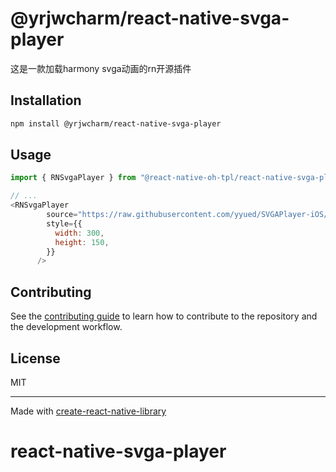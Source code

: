 # @yrjwcharm/react-native-svga-player

这是一款加载harmony svga动画的rn开源插件

## Installation

```sh
npm install @yrjwcharm/react-native-svga-player
```

## Usage


```js
import { RNSvgaPlayer } from "@react-native-oh-tpl/react-native-svga-player";

// ...
<RNSvgaPlayer
        source="https://raw.githubusercontent.com/yyued/SVGAPlayer-iOS/master/SVGAPlayer/Samples/Goddess.svga"
        style={{
          width: 300,
          height: 150,
        }}
      />
```


## Contributing

See the [contributing guide](CONTRIBUTING.md) to learn how to contribute to the repository and the development workflow.

## License

MIT

---

Made with [create-react-native-library](https://github.com/callstack/react-native-builder-bob)
# react-native-svga-player
